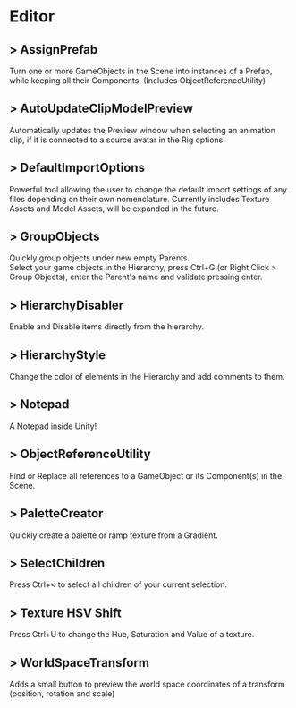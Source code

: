 # Editor

##  > AssignPrefab
Turn one or more GameObjects in the Scene into instances of a Prefab, while keeping all their Components. (Includes ObjectReferenceUtility)

##  > AutoUpdateClipModelPreview
Automatically updates the Preview window when selecting an animation clip, if it is connected to a source avatar in the Rig options.

##  > DefaultImportOptions
Powerful tool allowing the user to change the default import settings of any files depending on their own nomenclature.
Currently includes Texture Assets and Model Assets, will be expanded in the future.

##  > GroupObjects
Quickly group objects under new empty Parents.  
Select your game objects in the Hierarchy, press Ctrl+G (or Right Click > Group Objects), enter the Parent's name and validate pressing enter.

##  > HierarchyDisabler
Enable and Disable items directly from the hierarchy.

##  > HierarchyStyle
Change the color of elements in the Hierarchy and add comments to them.

##  > Notepad
A Notepad inside Unity!

##  > ObjectReferenceUtility
Find or Replace all references to a GameObject or its Component(s) in the Scene.

##  > PaletteCreator
Quickly create a palette or ramp texture from a Gradient.

##  > SelectChildren
Press Ctrl+< to select all children of your current selection.

##  > Texture HSV Shift
Press Ctrl+U to change the Hue, Saturation and Value of a texture.

##  > WorldSpaceTransform
Adds a small button to preview the world space coordinates of a transform (position, rotation and scale)
